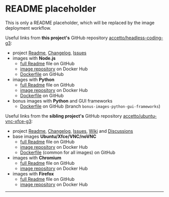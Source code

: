 # README placeholder

This is only a README placeholder, which will be replaced by the image deployment workflow.

Useful links from **this project's** GitHub repository [accetto/headless-coding-g3][this-home]:

- project [Readme][this-readme], [Changelog][this-changelog], [Issues][this-issues]
- images with **Node.js**
  - [full Readme][this-readme-image-nodejs] file on GitHub
  - [image repository][this-dockerhub-image-nodejs] on Docker Hub
  - [Dockerfile][this-dockerfile-nodejs] on GitHub
- images with **Python**
  - [full Readme][this-readme-image-python] file on GitHub
  - [image repository][this-dockerhub-image-python] on Docker Hub
  - [Dockerfile][this-dockerfile-python] on GitHub
- bonus images with **Python** and GUI frameworks
  - [Dockerfile][this-dockerfile-python-bonus-gui-frameworks] on GitHub (branch `bonus-images-python-gui-frameworks`)

Useful links from the **sibling project's** GitHub repository [accetto/ubuntu-vnc-xfce-g3][sibling-home]:

- project [Readme][sibling-readme], [Changelog][sibling-changelog], [Issues][sibling-issues], [Wiki][sibling-wiki] and [Discussions][sibling-discussions]
- base images **Ubuntu/Xfce/VNC/noVNC**
  - [full Readme][sibling-readme-image-base] file on GitHub
  - [image repository][sibling-dockerhub-image-base] on Docker Hub
  - [Dockerfile][sibling-dockerfile] (common for all images) on GitHub
- images with **Chromium**
  - [full Readme][sibling-readme-image-chromium] file on GitHub
  - [image repository][sibling-dockerhub-image-chromium] on Docker Hub
- images with **Firefox**
  - [full Readme][sibling-readme-image-firefox] file on GitHub
  - [image repository][sibling-dockerhub-image-firefox] on Docker Hub

***

<!-- this project -->

[this-changelog]: https://github.com/accetto/headless-coding-g3/blob/master/CHANGELOG.md
[this-home]: https://github.com/accetto/headless-coding-g3
[this-issues]: https://github.com/accetto/headless-coding-g3/issues
[this-readme]: https://github.com/accetto/headless-coding-g3/blob/master/README.md

[this-dockerfile-nodejs]: https://github.com/accetto/headless-coding-g3/blob/master/docker/Dockerfile.xfce.nodejs
[this-readme-image-nodejs]: https://github.com/accetto/headless-coding-g3/blob/master/docker/xfce-nodejs/README.md
[this-dockerhub-image-nodejs]: https://hub.docker.com/r/accetto/ubuntu-vnc-xfce-nodejs-g3

[this-dockerfile-python]: https://github.com/accetto/headless-coding-g3/blob/master/docker/Dockerfile.xfce.python
[this-dockerfile-python-bonus-gui-frameworks]: https://github.com/accetto/headless-coding-g3/blob/bonus-images-python-gui-frameworks/docker/Dockerfile.xfce.python
[this-readme-image-python]: https://github.com/accetto/headless-coding-g3/blob/master/docker/xfce-python/README.md
[this-dockerhub-image-python]: https://hub.docker.com/r/accetto/ubuntu-vnc-xfce-python-g3

<!-- sibling project -->

[sibling-changelog]: https://github.com/accetto/ubuntu-vnc-xfce-g3/blob/master/CHANGELOG.md
[sibling-discussions]: https://github.com/accetto/ubuntu-vnc-xfce-g3/discussions
[sibling-dockerfile]: https://github.com/accetto/ubuntu-vnc-xfce-g3/blob/master/docker/Dockerfile.xfce

[sibling-home]: https://github.com/accetto/ubuntu-vnc-xfce-g3
[sibling-issues]: https://github.com/accetto/ubuntu-vnc-xfce-g3/issues
[sibling-readme]: https://github.com/accetto/ubuntu-vnc-xfce-g3/blob/master/README.md
[sibling-wiki]: https://github.com/accetto/ubuntu-vnc-xfce-g3/wiki

[sibling-dockerhub-image-base]: https://hub.docker.com/r/accetto/ubuntu-vnc-xfce-g3
[sibling-readme-image-base]: https://github.com/accetto/ubuntu-vnc-xfce-g3/blob/master/docker/xfce/README.md

[sibling-dockerhub-image-chromium]: https://hub.docker.com/r/accetto/ubuntu-vnc-xfce-chromium-g3
[sibling-readme-image-chromium]: https://github.com/accetto/ubuntu-vnc-xfce-g3/blob/master/docker/xfce-chromium/README.md

[sibling-dockerhub-image-firefox]: https://hub.docker.com/r/accetto/ubuntu-vnc-xfce-firefox-g3
[sibling-readme-image-firefox]: https://github.com/accetto/ubuntu-vnc-xfce-g3/blob/master/docker/xfce-firefox/README.md
